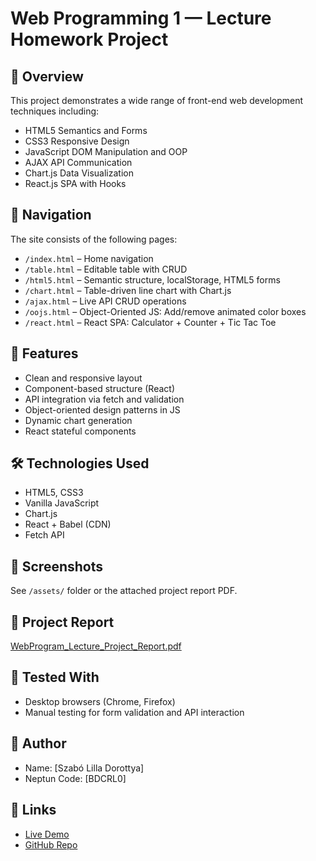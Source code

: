 # Web Programming 1 — Lecture Homework Project

## 🎯 Overview
This project demonstrates a wide range of front-end web development techniques including:

- HTML5 Semantics and Forms
- CSS3 Responsive Design
- JavaScript DOM Manipulation and OOP
- AJAX API Communication
- Chart.js Data Visualization
- React.js SPA with Hooks

## 🧭 Navigation
The site consists of the following pages:

- `/index.html` – Home navigation
- `/table.html` – Editable table with CRUD
- `/html5.html` – Semantic structure, localStorage, HTML5 forms
- `/chart.html` – Table-driven line chart with Chart.js
- `/ajax.html` – Live API CRUD operations
- `/oojs.html` – Object-Oriented JS: Add/remove animated color boxes
- `/react.html` – React SPA: Calculator + Counter + Tic Tac Toe

## 🚀 Features
- Clean and responsive layout
- Component-based structure (React)
- API integration via fetch and validation
- Object-oriented design patterns in JS
- Dynamic chart generation
- React stateful components

## 🛠️ Technologies Used
- HTML5, CSS3
- Vanilla JavaScript
- Chart.js
- React + Babel (CDN)
- Fetch API

## 📸 Screenshots
See `/assets/` folder or the attached project report PDF.

## 📁 Project Report
[WebProgram_Lecture_Project_Report.pdf](./WebProgram_Lecture_Project_Report.pdf)

## 🧪 Tested With
- Desktop browsers (Chrome, Firefox)
- Manual testing for form validation and API interaction

## 👤 Author
- Name: [Szabó Lilla Dorottya]
- Neptun Code: [BDCRL0]

## 🔗 Links
- [Live Demo](http://webprog10.nhely.hu)
- [GitHub Repo](https://github.com/BDCRL0/WebPrograming-Lecture)
